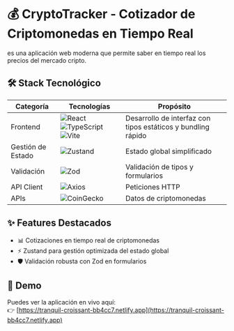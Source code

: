# 💰 CryptoTracker - Cotizador de Criptomonedas en Tiempo Real

es una aplicación web moderna que permite saber en tiempo real los precios del mercado cripto.

## 🛠 Stack Tecnológico

| Categoría       | Tecnologías                                                                 | Propósito                                                                 |
|-----------------|-----------------------------------------------------------------------------|---------------------------------------------------------------------------|
| Frontend        | ![React](https://img.shields.io/badge/React-20232A?style=flat&logo=react) ![TypeScript](https://img.shields.io/badge/TypeScript-007ACC?style=flat&logo=typescript) ![Vite](https://img.shields.io/badge/Vite-B73BFE?style=flat&logo=vite) | Desarrollo de interfaz con tipos estáticos y bundling rápido |
| Gestión de Estado | ![Zustand](https://img.shields.io/badge/Zustand-764ABC?style=flat) | Estado global simplificado |
| Validación      | ![Zod](https://img.shields.io/badge/Zod-3E63DD?style=flat)                  | Validación de tipos y formularios |
| API Client      | ![Axios](https://img.shields.io/badge/Axios-5A29E4?style=flat&logo=axios)   | Peticiones HTTP |
| APIs            | ![CoinGecko](https://img.shields.io/badge/CoinGecko_API-8CC63F?style=flat)  | Datos de criptomonedas |

## ✨ Features Destacados

- 📊 Cotizaciones en tiempo real de criptomonedas
- ⚡ Zustand para gestión optimizada del estado global
- 🛡 Validación robusta con Zod en formularios

## 🌟 Demo

Puedes ver la aplicación en vivo aquí:  
👉 [https://tranquil-croissant-bb4cc7.netlify.app](https://tranquil-croissant-bb4cc7.netlify.app)